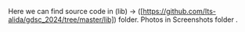 Here we can find source code in (lib) -> ([https://github.com/Its-alida/gdsc_2024/tree/master/lib]) folder.
Photos in Screenshots folder .

